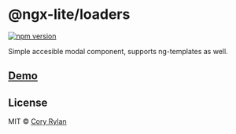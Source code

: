 # @ngx-lite/loaders

[![npm version](https://badge.fury.io/js/%40ngx-lite%2Fmodal.svg)](https://badge.fury.io/js/%40ngx-lite%2Fmodal)

Simple accesible modal component, supports ng-templates as well.

## [Demo]()

## License

MIT © [Cory Rylan](https://coryrylan.com)
